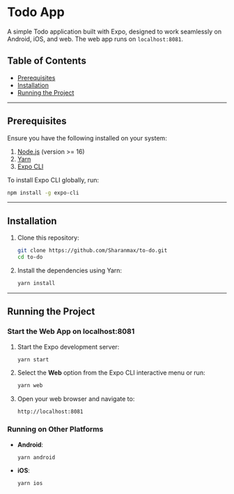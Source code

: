 # Todo App

A simple Todo application built with Expo, designed to work seamlessly on Android, iOS, and web. The web app runs on `localhost:8081`.

## Table of Contents

- [Prerequisites](#prerequisites)
- [Installation](#installation)
- [Running the Project](#running-the-project)

---

## Prerequisites

Ensure you have the following installed on your system:

1. [Node.js](https://nodejs.org/) (version >= 16)
2. [Yarn](https://yarnpkg.com/)
3. [Expo CLI](https://docs.expo.dev/get-started/installation/)

To install Expo CLI globally, run:
```bash
npm install -g expo-cli
```

---

## Installation

1. Clone this repository:
   ```bash
   git clone https://github.com/Sharanmax/to-do.git
   cd to-do

   ```

2. Install the dependencies using Yarn:
   ```bash
   yarn install
   ```

---

## Running the Project

### Start the Web App on localhost:8081

1. Start the Expo development server:
   ```bash
   yarn start
   ```

2. Select the **Web** option from the Expo CLI interactive menu or run:
   ```bash
   yarn web
   ```

3. Open your web browser and navigate to:
   ```
   http://localhost:8081
   ```

### Running on Other Platforms

- **Android**: 
  ```bash
  yarn android
  ```

- **iOS**: 
  ```bash
  yarn ios
  ```

